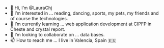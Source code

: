 - 👋 Hi, I’m @LauraChj
- 👀 I’m interested in ... reading, dancing, sports, my pets, my friends and of course the technologies.
- 🌱 I’m currently learning ... web application development at CIPFP in Cheste and crystal report.
- 💞️ I’m looking to collaborate on ... data bases.
- 📫 How to reach me ... I live in Valencia, Spain :es:

<!---
LauraChj/LauraChj is a ✨ special ✨ repository because its `README.md` (this file) appears on your GitHub profile.
You can click the Preview link to take a look at your changes.
--->
